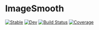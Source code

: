 # ImageSmooth

[![Stable](https://img.shields.io/badge/docs-stable-blue.svg)](https://johnnychen94.github.io/ImageSmooth.jl/stable)
[![Dev](https://img.shields.io/badge/docs-dev-blue.svg)](https://johnnychen94.github.io/ImageSmooth.jl/dev)
[![Build Status](https://github.com/johnnychen94/ImageSmooth.jl/workflows/CI/badge.svg)](https://github.com/johnnychen94/ImageSmooth.jl/actions)
[![Coverage](https://codecov.io/gh/johnnychen94/ImageSmooth.jl/branch/master/graph/badge.svg)](https://codecov.io/gh/johnnychen94/ImageSmooth.jl)


